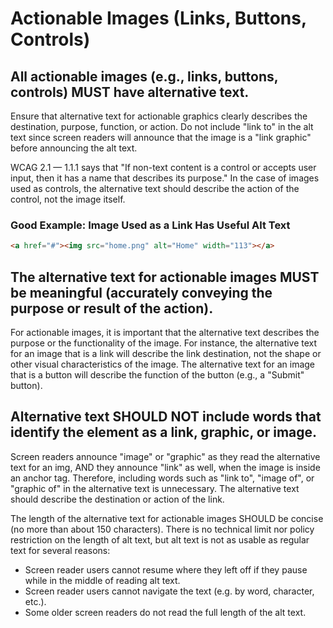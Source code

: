 # Actionable Images (Links, Buttons, Controls)

## All actionable images (e.g., links, buttons, controls) MUST have alternative text.

Ensure that alternative text for actionable graphics clearly describes the destination, purpose, function, or action. Do not include "link to" in the alt text since screen readers will announce that the image is a "link graphic" before announcing the alt text.

WCAG 2.1 — 1.1.1 says that "If non-text content is a control or accepts user input, then it has a name that describes its purpose." In the case of images used as controls, the alternative text should describe the action of the control, not the image itself.

### Good Example: Image Used as a Link Has Useful Alt Text

```html
<a href="#"><img src="home.png" alt="Home" width="113"></a>
```

## The alternative text for actionable images MUST be meaningful (accurately conveying the purpose or result of the action).
For actionable images, it is important that the alternative text describes the purpose or the functionality of the image. For instance, the alternative text for an image that is a link will describe the link destination, not the shape or other visual characteristics of the image. The alternative text for an image that is a button will describe the function of the button (e.g., a "Submit" button).

## Alternative text SHOULD NOT include words that identify the element as a link, graphic, or image.

Screen readers announce "image" or "graphic" as they read the alternative text for an img, AND they announce "link" as well, when the image is inside an anchor tag. Therefore, including words such as "link to", "image of", or "graphic of" in the alternative text is unnecessary. The alternative text should describe the destination or action of the link.

The length of the alternative text for actionable images SHOULD be concise (no more than about 150 characters).
There is no technical limit nor policy restriction on the length of alt text, but alt text is not as usable as regular text for several reasons:

- Screen reader users cannot resume where they left off if they pause while in the middle of reading alt text.
- Screen reader users cannot navigate the text (e.g. by word, character, etc.).
- Some older screen readers do not read the full length of the alt text.